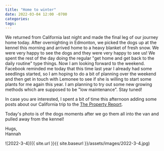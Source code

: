 ```yaml
---
title: "Home to winter"
date: 2022-03-04 12:00 -0700
categories:
tags:
---
```


We returned from California last night and made the final leg of our journey home today. After overnighting in Edmonton, we picked the dogs up at the kennel this morning and arrived home to a heavy blanket of fresh snow. We were very happy to see the dogs and they were very happy to see us! We spent the rest of the day doing the regular "get home and get back to the daily routine" type things. Now I am looking forward to the weekend. Facebook reminded me today that this time last year I already had some seedlings started, so I am hoping to do a bit of planning over the weekend and then get in touch with Lemonee to see if she is willing to start some plants for me again this year. I am planning to try out some new growing methods which are supposed to be "low maintenance". Stay tuned!

In case you are interested, I spent a bit of time this afternoon adding some posts about our California trip to the [The Property Report](https://propertyreport.upnix.com/).

Today's photo is of the dogs moments after we go them all into the van and pulled away from the kennel!

Hugs,<br />
Hannah

![2022-3-4]({{ site.url }}{{ site.baseurl }}/assets/images/2022-3-4.jpg)